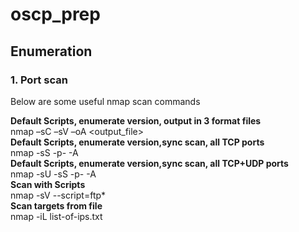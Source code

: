 # oscp_prep

## Enumeration 
### 1. Port scan<br>
Below are some useful nmap scan commands<br>

**Default Scripts, enumerate version, output in 3 format files**<br>
  nmap –sC –sV –oA <output_file> <target><br>
**Default Scripts, enumerate version,sync scan, all TCP ports**<br>
  nmap -sS -p- -A <target><br>
**Default Scripts, enumerate version,sync scan, all TCP+UDP ports**<br>
  nmap -sU -sS -p- -A <target><br>
**Scan with Scripts**<br>
  nmap -sV --script=ftp* <target><br>
**Scan targets from file**<br>
  nmap -iL list-of-ips.txt
